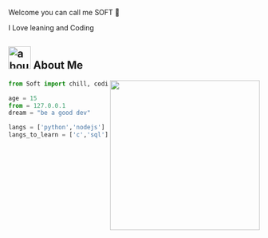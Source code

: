 Welcome you can call me SOFT 👋

I Love leaning and Coding

## <img width="45" alt="about" src="https://raw.github.com/elizarov/elizarov/master/about.png"> About Me

<img align="right" width="300" src="hhttps://external-preview.redd.it/6CX4YSkJMNER2Y4_86T8pGtYCO7SAyUanQ8djPZqwlo.gif?format=mp4&s=4c56f1a30f8b0e7791ab9ca72b6209a1b0bea25f" />

```python
from Soft import chill, coding, hacking

age = 15
from = 127.0.0.1
dream = "be a good dev"

langs = ['python','nodejs']
langs_to_learn = ['c','sql']

```

